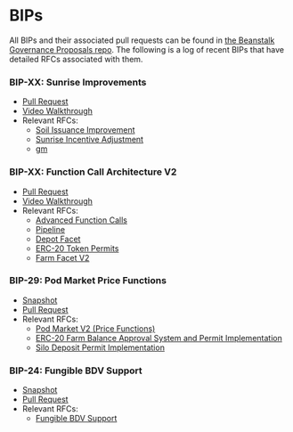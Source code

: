 # BIPs

All BIPs and their associated pull requests can be found in [the Beanstalk Governance Proposals repo](https://github.com/BeanstalkFarms/Beanstalk-Governance-Proposals/blob/master/bip). The following is a log of recent BIPs that have detailed RFCs associated with them.

### BIP-XX: Sunrise Improvements

* [Pull Request](https://github.com/BeanstalkFarms/Beanstalk/pull/133)
* [Video Walkthrough](videos.md#bip-30-sunrise-improvements-walkthrough)
* Relevant RFCs:
  * [Soil Issuance Improvement](https://github.com/BeanstalkFarms/Beanstalk/issues/86)
  * [Sunrise Incentive Adjustment](https://github.com/BeanstalkFarms/Beanstalk/issues/132)
  * [gm](https://github.com/BeanstalkFarms/Beanstalk/issues/137)

### BIP-XX: Function Call Architecture V2

* [Pull Request](https://github.com/BeanstalkFarms/Beanstalk/pull/103)
* [Video Walkthrough](bips.md#undefined)
* Relevant RFCs:
  * [Advanced Function Calls](https://github.com/BeanstalkFarms/Beanstalk/issues/112)
  * [Pipeline](https://github.com/BeanstalkFarms/Beanstalk/issues/113)
  * [Depot Facet](https://github.com/BeanstalkFarms/Beanstalk/issues/114)
  * [ERC-20 Token Permits](https://github.com/BeanstalkFarms/Beanstalk/issues/115)
  * [Farm Facet V2](https://github.com/BeanstalkFarms/Beanstalk/issues/116)

### BIP-29: Pod Market Price Functions

* [Snapshot](https://snapshot.org/#/beanstalkdao.eth/proposal/0x53c358af0fae50f888795c5f2272d50f8759b7702bf7dc2255a03f9fb22ccf45)
* [Pull Request](https://github.com/BeanstalkFarms/Beanstalk/pull/87)
* Relevant RFCs:
  * [Pod Market V2 (Price Functions)](https://github.com/BeanstalkFarms/Beanstalk/issues/88)
  * [ERC-20 Farm Balance Approval System and Permit Implementation](https://github.com/BeanstalkFarms/Beanstalk/issues/129)
  * [Silo Deposit Permit Implementation](https://github.com/BeanstalkFarms/Beanstalk/issues/128)

### BIP-24: Fungible BDV Support

* [Snapshot](https://snapshot.org/#/beanstalkdao.eth/proposal/0xc2d5d46e6504531e0d17253084cb8d1d0e2e43d6de078504825d0f7e66c50655)
* [Pull Request](https://github.com/BeanstalkFarms/Beanstalk/pull/82)
* Relevant RFCs:
  * [Fungible BDV Support](https://github.com/BeanstalkFarms/Beanstalk/issues/90)
